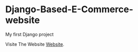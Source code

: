 # Django-Based-E-Commerce-website
My first Django project

Visite The Website [Website](http://bhyean.pythonanywhere.com/).

